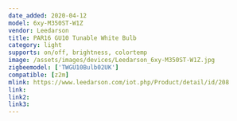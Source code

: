 ```yaml
---
date_added: 2020-04-12
model: 6xy-M350ST-W1Z
vendor: Leedarson
title: PAR16 GU10 Tunable White Bulb
category: light
supports: on/off, brightness, colortemp
image: /assets/images/devices/Leedarson_6xy-M350ST-W1Z.jpg
zigbeemodel: ['TWGU10Bulb02UK']
compatible: [z2m]
mlink: https://www.leedarson.com/iot.php/Product/detail/id/208
link: 
link2: 
link3: 
---
```

